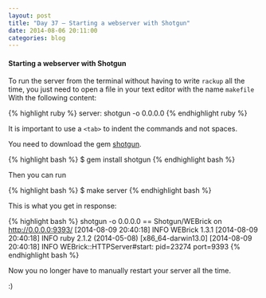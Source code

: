 ```yaml
---
layout: post
title: "Day 37 – Starting a webserver with Shotgun"
date: 2014-08-06 20:11:00
categories: blog
---
```


#### Starting a webserver with Shotgun

To run the server from the terminal without having to write `rackup` all the time, you just need to open a file in your text editor with the name `makefile`
With the following content:

{% highlight ruby %}
server:
	shotgun -o 0.0.0.0
{% endhighlight ruby %}

It is important to use a `<tab>` to indent the commands and not spaces.

You need to download the gem <a href="https://github.com/rtomayko/shotgun">shotgun</a>.

{% highlight bash %}
$ gem install shotgun
{% endhighlight bash %}

Then you can run

{% highlight bash %}
$ make server
{% endhighlight bash %}

This is what you get in response:

{% highlight bash %}
shotgun -o 0.0.0.0
== Shotgun/WEBrick on http://0.0.0.0:9393/
[2014-08-09 20:40:18] INFO  WEBrick 1.3.1
[2014-08-09 20:40:18] INFO  ruby 2.1.2 (2014-05-08) [x86_64-darwin13.0]
[2014-08-09 20:40:18] INFO  WEBrick::HTTPServer#start: pid=23274 port=9393
{% endhighlight bash %}

Now you no longer have to manually restart your server all the time.

:)
